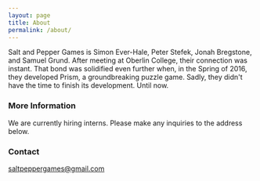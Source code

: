 ```yaml
---
layout: page
title: About
permalink: /about/
---
```


Salt and Pepper Games is Simon Ever-Hale, Peter Stefek, Jonah Bregstone, and Samuel Grund.
After meeting at Oberlin College, their connection was instant.
That bond was solidified even further when, in the Spring of 2016, they developed Prism, a groundbreaking puzzle game.
Sadly, they didn't have the time to finish its development. Until now. 
### More Information

We are currently hiring interns. Please make any inquiries to the address below. 

### Contact

[saltpeppergames@gmail.com](mailto:saltpeppergames@gmail.com)